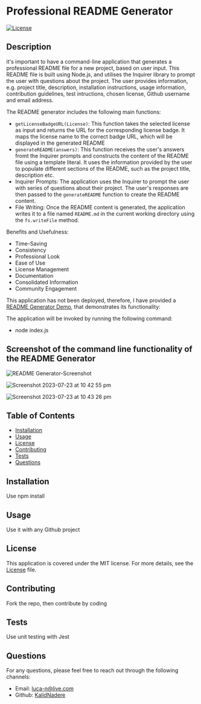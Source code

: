 
# Professional README Generator

[![License](https://img.shields.io/badge/License-MIT-yellow.svg)](https://opensource.org/licenses/MIT)
  
## Description
it's important to have a command-line application that generates a professional README file for a new project, based on user input. This README file is built using Node.js, and utilises the Inquirer library to prompt the user with questions about the project. The user provides information, e.g. project title, description, installation instructions, usage information, contribution guidelines, test intructions, chosen license, Github username and email address.

The README generator includes the following main functions:
- `getLicenseBadgeURL(License)`: This function takes the selected license as input and returns the URL for the corresponding license badge. It maps the license name to the correct badge URL, which will be displayed in the generated README
- `generateREADME(answers)`: This function receives the user's answers fromt the Inquirer prompts and constructs the content of the README file using a template literal. It uses the information provided by the user to populate different sections of the README, such as the project title, description etc.
- Inquirer Prompts: The application uses the Inquirer to prompt the user with series of questions about their project. The user's responses are then passed to the `generateREADME` function to create the README content.
- File Writing: Once the README content is generated, the application writes it to a file named `README.md` in the current working directory using the `fs.writeFile` method.

Benefits and Usefulness:
- Time-Saving
- Consistency
- Professional Look
- Ease of Use
- License Management
- Documentation
- Consolidated Information
- Community Engagement

This application has not been deployed, therefore, I have provided a [README Generator Demo](https://www.youtube.com/watch?v=l07XSCTBMcY&ab_channel=KalidNadere), that demonstrates its functionality:



The application will be invoked by running the following command:
- node index.js

## Screenshot of the command line functionality of the README Generator
![README Generator-Screenshot](https://github.com/KalidNadere/Professional-README-Generator/assets/131591052/cf180a5f-4bd7-461c-84ed-9cb04a815981)

![Screenshot 2023-07-23 at 10 42 55 pm](https://github.com/KalidNadere/Professional-README-Generator/assets/131591052/3ed10ff6-2cd1-4d90-a37c-43b0c04a0658)

![Screenshot 2023-07-23 at 10 43 26 pm](https://github.com/KalidNadere/Professional-README-Generator/assets/131591052/ac8bd4cb-a7c7-4811-9e32-86419c2ebf39)

  
## Table of Contents
- [Installation](#installation)
- [Usage](#usage)
- [License](#license)
- [Contributing](#contributing)
- [Tests](#tests)
- [Questions](#questions)

## Installation <a name='installation'></a>
Use npm install

## Usage <a name='usage'></a>
 Use it with any Github project
  
## License <a name='license'></a>
This application is covered under the MIT license. For more details, see the [License](https://opensource.org/licenses/MIT) file.
  
## Contributing <a name='contributing'></a>
Fork the repo, then contribute by coding
  
## Tests <a name='tests'></a>
Use unit testing with Jest
  
## Questions <a name='questions'></a>
For any questions, please feel free to reach out through the following channels:
- Email: luca-n@live.com
- Github: [KalidNadere](https://github.com/KalidNadere)
